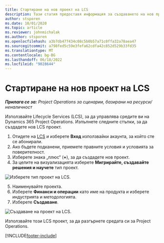 ```yaml
---
title: Стартиране на нов проект на LCS
description: Тази статия предоставя информация за създаването на нов проект в LCS за вашата среда за операции по проекта.
author: stsporen
ms.date: 10/01/2020
ms.topic: article
ms.reviewer: johnmichalak
ms.author: stsporen
ms.openlocfilehash: a3b7db477434c08c5b0b57a71c0ffa32a78aea47
ms.sourcegitcommit: a798fed5c59e3fefa62cdfa42c852d529b33fd35
ms.translationtype: MT
ms.contentlocale: bg-BG
ms.lasthandoff: 06/18/2022
ms.locfileid: "9028644"
---
```

# <a name="start-a-new-lcs-project"></a>Стартиране на нов проект на LCS

_**Прилага се за:** Project Operations за сценарии, базирани на ресурси/неналичност_

Използвайте Lifecycle Services (LCS), за да управлява средите ви на Dynamics 365 Project Operations. Изпълнете следните стъпки, за да създадете нов LCS проект.

1. Отидете на [LCS](https://lcs.dynamics.com/Logon/Index) и изберете **Вход** използвайки акаунта, за който сте се абонирали.
2. Ако бъдете подканени, приемете правните условия и условията за поверителност.
3. Изберете знака „плюс“ (**+**), за да създадете нов проект.
4. За целите на визуализацията изберете **Мигрирайте, създавайте решения и научете** тип проект.

  ![Изберете тип проект на LCS.](./media/create-lcs-1.png)

5. Наименувайте проекта. 
6. Изберете **Финанси и операции** като име на продукта и изберете индустрията и методологията. 
7. Изберете **Създаване**.

![Създаване на проект на LCS.](./media/create-lcs-2.png)

Използвайте този LCS проект, за да разгърнете средата си за Project Operations.



[!INCLUDE[footer-include](../includes/footer-banner.md)]